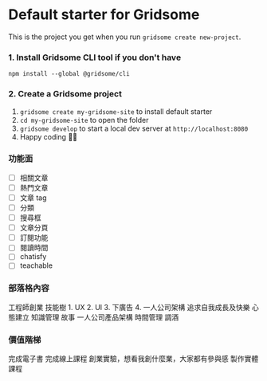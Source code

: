 # Default starter for Gridsome

This is the project you get when you run `gridsome create new-project`.

### 1. Install Gridsome CLI tool if you don't have

`npm install --global @gridsome/cli`

### 2. Create a Gridsome project

1. `gridsome create my-gridsome-site` to install default starter
2. `cd my-gridsome-site` to open the folder
3. `gridsome develop` to start a local dev server at `http://localhost:8080`
4. Happy coding 🎉🙌


### 功能面
- [ ] 相關文章
- [ ] 熱門文章
- [ ] 文章 tag
- [ ] 分類
- [ ] 搜尋框
- [ ] 文章分頁
- [ ] 訂閱功能
- [ ] 閱讀時間
- [ ] chatisfy
- [ ] teachable

### 部落格內容
工程師創業
技能樹
	1. UX
	2. UI
	3. 下廣告
	4. 一人公司架構
追求自我成長及快樂
心態建立
知識管理
故事
一人公司產品架構
時間管理
調酒



### 價值階梯
完成電子書
完成線上課程
創業實驗，想看我創什麼業，大家都有參與感
製作實體課程
